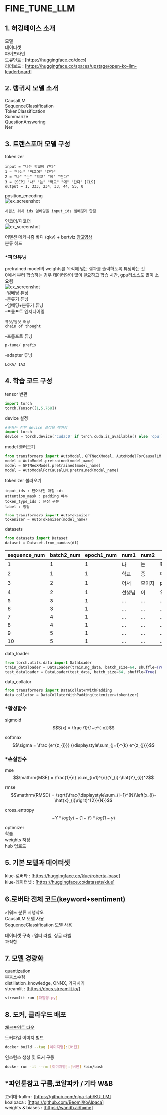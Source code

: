 # FINE_TUNE_LLM

## 1. 허깅페이스 소개
모델  
데이터셋  
파이프라인  
도큐먼트 : [https://huggingface.co/docs]  
리더보드 : [https://huggingface.co/spaces/upstage/open-ko-llm-leaderboard]  

## 2. 랭귀지 모델 소개
CausalLM  
SequenceClassification  
TokenClassification  
Summarize  
QuestionAnswering  
Ner  

## 3. 트랜스포머 모델 구성
tokenizer  
```
input = "나는 학교에 간다"
1 = "나는" "학교에" "간다"
2 = "나" "는" "학교" "에" "간다"
3 = [SEP] "나" "는" "학교" "에" "간다" [CLS]
output = 1, 333, 234, 33, 44, 55, 0
```
position_encoding  
![ex_screenshot](./img/position_encoding.png)  

    시퀀스 위치 ids 임베딩을 input_ids 임베딩과 합침  

인코더/디코더  
![ex_screenshot](./img/transformers.png)  


어텐션 메커니즘 바디 (qkv) + bertviz [참고영상](https://youtu.be/MJYBdTCwxDY?si=Rkhm3G1Ff9ZzjX68)  
분류 헤드  
### *파인튜닝  
pretrained model의 weights를 목적에 맞는 결과를 출력하도록 튜닝하는 것  
0에서 부터 학습하는 경우 데이터양이 많이 필요하고 학습 시간, gpu리소스도 많이 소요됨  
![ex_screenshot](./img/body_head.png)  
-임베딩 튜닝  
-분류기 튜닝  
-임베딩+분류기 튜닝  
-프롬프트 엔지니어링  

    퓨샷/원샷 러닝  
    chain of thought  
    
-프롬프트 튜닝  

    p-tune/ prefix  
    
-adapter 튜닝  

    LoRA/ IA3  

## 4. 학습 코드 구성
tensor 변환  
```python
import torch
torch.Tensor([1,5,768])
```
device 설정  
```python
#숫자는 전부 device 설정을 해야함
import torch
device = torch.device('cuda:0' if torch.cuda.is_available() else 'cpu')
```
model 불러오기  
```python
from transformers import AutoModel, GPTNeoXModel, AutoModelForCausalLM, AutoModelForSequenceClassification
model = AutoModel.pretrained(model_name)
model = GPTNeoXModel.pretrained(model_name)
model = AutoModelForCausalLM.pretrained(model_name)
```
tokenizer 불러오기  

    input_ids : 단어사전 매칭 ids  
    attention_mask : padding 여부  
    token_type_ids : 문장 구분  
    label : 정답  
    
```python
from transformers import AutoTokenizer
tokenizer = AutoTokenizer(model_name)
```
datasets  
```python
from datasets import Dataset
dataset = Dataset.from_pandas(df)
```

|sequence_num|batch2_num|epoch1_num|num1|num2|num3|num4|num5|
|---|---|---|---|---|---|---|---|
|1|1|1|나|는|학교|에|간다|
|2|1|1|학교|종|이|땡|padding|
|3|2|1|어서|모이자|padding|||
|4|2|1|선생님|이|우리를|||
|5|3|1|…|…|…|…|…|
|6|3|1|…|…|…|…|…|
|7|4|1|…|…|…|…|…|
|8|4|1|…|…|…|…|…|
|9|5|1|…|…|…|…|…|
|10|5|1|…|…|…|…|…|

data_loader  
```python
from torch.utils.data import DataLoader
train_dataloader = DataLoader(training_data, batch_size=64, shuffle=True)
test_dataloader = DataLoader(test_data, batch_size=64, shuffle=True)
```
data_collator  
```python
from transformers import DataCollatorWithPadding
data_collator = DataCollatorWithPadding(tokenizer=tokenizer)
```
### *활성함수  

sigmoid  
$$S(x) = \frac {1}{1+e^{-x}}$$

softmax  
$$\sigma = \frac {e^{z_{i}}} {\displaystyle\sum_{j=1}^{k} e^{z_{j}}}$$

### *손실함수  
mse  
$$\mathrm{MSE} = \frac{1}{n} \sum_{i=1}^{n}(Y_{i}-\hat{Y}_{i})^2$$

rmse  
$$\mathrm{RMSD} = \sqrt{\frac{\displaystyle\sum_{i=1}^{N}\left(x_{i}-\hat{x}_{i}\right)^{2}}{N}}$$

cross_entropy  
$$-Y*log(y)-(1-Y)*log(1-y)$$



optimizer  
학습  
weights 저장  
hub 업로드  

## 5. 기본 모델과 데이터셋
klue-로버타 : [https://huggingface.co/klue/roberta-base]  
klue-데이터셋 : [https://huggingface.co/datasets/klue]  

## 6.로버타 전체 코드(keyword+sentiment)
키워드 분류 시행착오  
    CausalLM 모델 사용  
    SequenceClassification 모델 사용  

데이터셋 구축 : 멀티 라벨, 싱글 라벨  
과적합  

## 7. 모델 경량화
quantization  
    부동소수점  
distillation_knowledge, ONNX, 가지치기  
streamlit : [https://docs.streamlit.io/]  
```bash
streamlit run [파일명.py]
```

## 8. 도커, 클라우드 배포
[체크포인트 다운](https://drive.google.com/file/d/1-5zsnJVR_kF0MoQeredj7DTSwSF-1Ikh/view?usp=drive_link)  
  
도커파일 이미지 빌드  
```bash
docker build --tag [이미지명]:[버전]
```
인스턴스 생성 및 도커 구동
```bash
docker run -it --rm [이미지명]:[버전] /bin/bash
```

## *파인튠참고 구름,코알파카 / 기타 W&B
고려대-kullm : [https://github.com/nlpai-lab/KULLM]  
koalpaca : [https://github.com/Beomi/KoAlpaca]  
weights & biases : [https://wandb.ai/home]  
